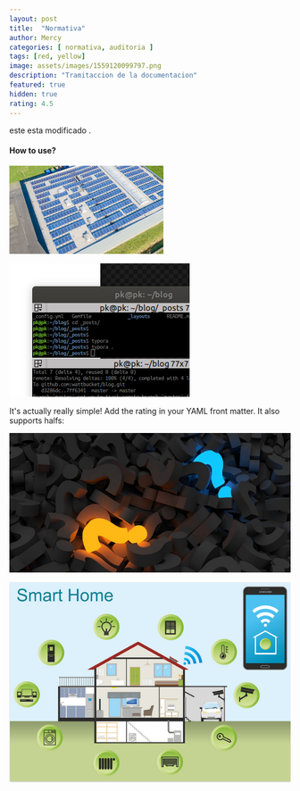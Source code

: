 ```yaml
---
layout: post
title:  "Normativa"
author: Mercy
categories: [ normativa, auditoria ]
tags: [red, yellow]
image: assets/images/1559120099797.png
description: "Tramitaccion de la documentacion"
featured: true
hidden: true
rating: 4.5
---
```


este esta modificado .

#### How to use?

![1559092278695](../assets/images/1559092278695.png)

![1559087870976](assets/images/1559087870976.png)

It's actually really simple! Add the rating in your YAML front matter. It also supports halfs:



![1559120099797](../assets/images/1559120099797.png)

![1559122659596](../assets/images/1559122659596.png)